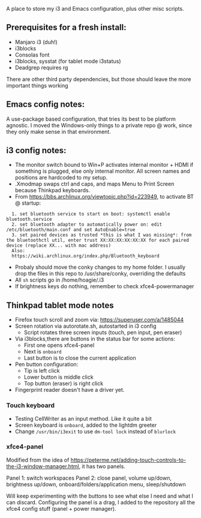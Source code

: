A place to store my i3 and Emacs configuration, plus other misc scripts.

## Prerequisites for a fresh install:

* Manjaro i3 (duh!)
* i3blocks
* Consolas font
* i3blocks, sysstat (for tablet mode i3status)
* Deadgrep requires rg

There are other third party dependencies, but those should leave the more important things working

## Emacs config notes:

A use-package based configuration, that tries its best to be platform agnostic. I moved the Windows-only things to a 
private repo @ work, since they only make sense in that environment.

## i3 config notes:

* The monitor switch bound to Win+P activates internal monitor + HDMI if something is plugged, else only internal monitor. All screen names and positions are hardcoded to my setup.
* .Xmodmap swaps ctrl and caps, and maps Menu to Print Screen because Thinkpad keyboards.
* From https://bbs.archlinux.org/viewtopic.php?id=223949, to activate BT @ startup:

```
  1. set bluetooth service to start on boot: systemctl enable bluetooth.service
  2. set bluetooth adapter to automatically power on: edit /etc/bluetooth/main.conf and set AutoEnable=true
  3. set paired devices as trusted *this is what I was missing*: from the bluetoothctl util, enter trust XX:XX:XX:XX:XX:XX for each paired device (replace XX... with mac address)
  Also:
  https://wiki.archlinux.org/index.php/Bluetooth_keyboard
```
* Probaly should move the conky changes to my home folder. I usually drop the files in this repo to /usr/share/conky, overriding the defaults
* All `sh` scripts go in /home/hoagie/.i3
* If brightness keys do nothing, remember to check xfce4-powermanager

## Thinkpad tablet mode notes

* Firefox touch scroll and zoom via: https://superuser.com/a/1485044
* Screen rotation via autorotate.sh, autostarted in i3 config
  * Script rotates three screen inputs (touch, pen input, pen eraser)
* Via i3blocks,there are  buttons in the status bar for some actions:
  * First one opens xfce4-panel
  * Next is `onboard`
  * Last button is to close the current application
* Pen button configuration:
  * Tip is left click
  * Lower button is middle click
  * Top button (eraser) is right click
* Fingerprint reader doesn't have a driver yet.

### Touch keyboard

* Testing CellWriter as an input method. Like it quite a bit
* Screen keyboard is `onboard`, added to the lightdm greeter
* Change `/usr/bin/i3exit` to use `dm-tool lock` instead of `blurlock`

### xfce4-panel

Modified from the idea of https://peterme.net/adding-touch-controls-to-the-i3-window-manager.html, it has two panels.

Panel 1: switch workspaces
Panel 2: close panel, volume up/down, brightness up/down, onboard/folders/application menu, sleep/shutdown

Will keep experimenting with the buttons to see what else I need and what I can discard. Configuring the panel is a drag, I added to the repository all the xfce4 config stuff (panel + power manager).
